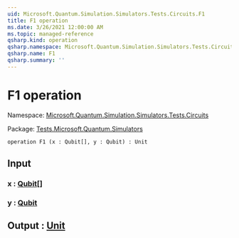 ```yaml
---
uid: Microsoft.Quantum.Simulation.Simulators.Tests.Circuits.F1
title: F1 operation
ms.date: 3/26/2021 12:00:00 AM
ms.topic: managed-reference
qsharp.kind: operation
qsharp.namespace: Microsoft.Quantum.Simulation.Simulators.Tests.Circuits
qsharp.name: F1
qsharp.summary: ''
---
```


# F1 operation

Namespace: [Microsoft.Quantum.Simulation.Simulators.Tests.Circuits](xref:Microsoft.Quantum.Simulation.Simulators.Tests.Circuits)

Package: [Tests.Microsoft.Quantum.Simulators](https://nuget.org/packages/Tests.Microsoft.Quantum.Simulators)




```qsharp
operation F1 (x : Qubit[], y : Qubit) : Unit
```


## Input

### x : [Qubit](xref:microsoft.quantum.lang-ref.qubit)[]




### y : [Qubit](xref:microsoft.quantum.lang-ref.qubit)





## Output : [Unit](xref:microsoft.quantum.lang-ref.unit)

